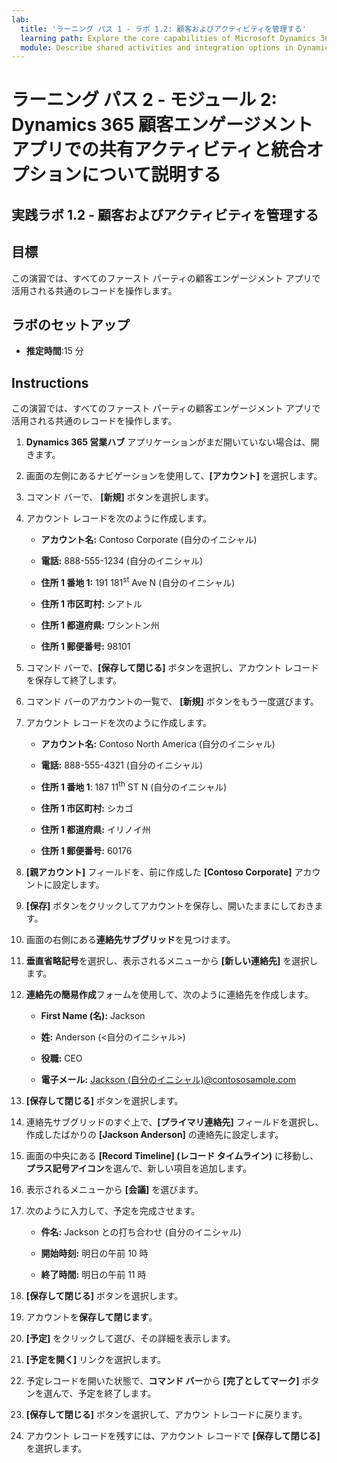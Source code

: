 ```yaml
---
lab:
  title: 'ラーニング パス 1 - ラボ 1.2: 顧客およびアクティビティを管理する'
  learning path: Explore the core capabilities of Microsoft Dynamics 365 customer engagement apps
  module: Describe shared activities and integration options in Dynamics 365 customer engagement apps
---
```


ラーニング パス 2 - モジュール 2: Dynamics 365 顧客エンゲージメント アプリでの共有アクティビティと統合オプションについて説明する
========================

## 実践ラボ 1.2 - 顧客およびアクティビティを管理する

## 目標

この演習では、すべてのファースト パーティの顧客エンゲージメント アプリで活用される共通のレコードを操作します。 

## ラボのセットアップ

  - **推定時間**:15 分

## Instructions

この演習では、すべてのファースト パーティの顧客エンゲージメント アプリで活用される共通のレコードを操作します。 

1. **Dynamics 365 営業ハブ** アプリケーションがまだ開いていない場合は、開きます。

2. 画面の左側にあるナビゲーションを使用して、**[アカウント]** を選択します。

3. コマンド バーで、 **[新規]** ボタンを選択します。

4. アカウント レコードを次のように作成します。

    - **アカウント名:** Contoso Corporate (自分のイニシャル)

    - **電話:** 888-555-1234 (自分のイニシャル)

    - **住所 1 番地 1:** 191 181<sup data-htmlnode="">st</sup> Ave N (自分のイニシャル)

    - **住所 1 市区町村:** シアトル

    - **住所 1 都道府県:** ワシントン州

    - **住所 1 郵便番号:** 98101

5. コマンド バーで、**[保存して閉じる]** ボタンを選択し、アカウント レコードを保存して終了します。

6. コマンド バーのアカウントの一覧で、 **[新規]** ボタンをもう一度選びます。

7. アカウント レコードを次のように作成します。

    - **アカウント名:** Contoso North America (自分のイニシャル)

    - **電話:** 888-555-4321 (自分のイニシャル)

    - **住所 1 番地 1**: 187 11<sup data-htmlnode="">th</sup> ST N (自分のイニシャル)

    - **住所 1 市区町村:** シカゴ

    - **住所 1 都道府県:** イリノイ州

    - **住所 1 郵便番号:** 60176

8. **[親アカウント]** フィールドを、前に作成した **[Contoso Corporate]** アカウントに設定します。

9. **[保存]** ボタンをクリックしてアカウントを保存し、開いたままにしておきます。

10. 画面の右側にある**連絡先サブグリッド**を見つけます。

11. **垂直省略記号**を選択し、表示されるメニューから **[新しい連絡先]** を選択します。

12. **連絡先の簡易作成**フォームを使用して、次のように連絡先を作成します。

    - **First Name (名):** Jackson

    - **姓:** Anderson (<自分のイニシャル>)

    - **役職:** CEO

    - **電子メール:** [Jackson (自分のイニシャル)@contososample.com](mailto:Jackson@contososample.com)

13. **[保存して閉じる]** ボタンを選択します。

14. 連絡先サブグリッドのすぐ上で、**[プライマリ連絡先]** フィールドを選択し、作成したばかりの **[Jackson Anderson]** の連絡先に設定します。

15. 画面の中央にある **[Record Timeline] (レコード タイムライン)** に移動し、**プラス記号アイコン**を選んで、新しい項目を追加します。

16. 表示されるメニューから **[会議]** を選びます。

17. 次のように入力して、予定を完成させます。

    - **件名:** Jackson との打ち合わせ (自分のイニシャル)

    - **開始時刻:** 明日の午前 10 時

    - **終了時間:** 明日の午前 11 時

18. **[保存して閉じる]** ボタンを選択します。

19. アカウントを**保存して閉じます**。

20. **[予定]** をクリックして選び、その詳細を表示します。

21. **[予定を開く]** リンクを選択します。

22. 予定レコードを開いた状態で、**コマンド バー**から **[完了としてマーク]** ボタンを選んで、予定を終了します。

23. **[保存して閉じる]** ボタンを選択して、アカウン トレコードに戻ります。

24. アカウント レコードを残すには、アカウント レコードで **[保存して閉じる]** を選択します。
